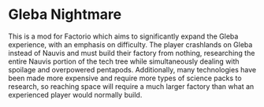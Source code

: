 # Gleba Nightmare

This is a mod for Factorio which aims to significantly expand the Gleba experience, with an emphasis on difficulty. The player crashlands on Gleba instead of Nauvis and must build their factory from nothing, researching the entire Nauvis portion of the tech tree while simultaneously dealing with spoilage and overpowered pentapods. Additionally, many technologies have been made more expensive and require more types of science packs to research, so reaching space will require a much larger factory than what an experienced player would normally build.